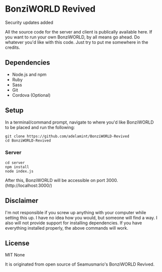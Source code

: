 # BonziWORLD Revived
Security updates added

All the source code for the server and client is publically available here. If you want to run your own BonziWORLD, by all means go ahead. Do whatever you'd like with this code. Just try to put me somewhere in the credits.

## Dependencies
- Node.js and npm
- Ruby
- Sass
- Git
- Cordova (Optional)

## Setup
In a terminal/command prompt, navigate to where you'd like BonziWORLD to be placed and run the following:
```
git clone https://github.com/adelamint/BonziWORLD-Revived
cd BonziWORLD-Revived
```

### Server
```
cd server
npm install
node index.js
```
After this, BonziWORLD will be accessible on port 3000. (http://localhost:3000/)
## Disclaimer
I'm not responsible if you screw up anything with your computer while setting this up. I have no idea how you would, but someone will find a way. I also will not provide support for installing dependencies. If you have everything installed properly, the above commands will work.

## License
MIT
None

It is originated from open source of Seamusmario's BonziWORLD Revived.
